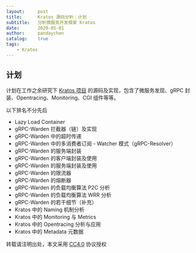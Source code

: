 ```yaml
---
layout:     post
title:      Kratos 源码分析：计划
subtitle:   分析微服务开发框架 Kratos
date:       2020-05-01
author:     pandaychen
catalog:    true
tags:
    - Kratos
---
```


##  计划

计划在工作之余研究下 [Kratos 项目](https://github.com/go-kratos/kratos) 的源码及实现，包含了微服务发现、gRPC 封装、Opentracing、Monitoring、CGI 组件等等。

以下排名不分先后

-   Lazy Load Container
-   gRPC-Warden 拦截器（链）及实现
-   gRPC-Warden 中的超时传递
-   gRPC-Warden 中的多消费者订阅 - Watcher 模式（gRPC-Resolver）
-   gRPC-Warden 的服务端封装
-   gRPC-Warden 的客户端封装及使用
-   gRPC-Warden 的服务端封装及使用
-   gRPC-Warden 的限流器
-   gRPC-Warden 的熔断器
-   gRPC-Warden 的负载均衡算法 P2C 分析
-   gRPC-Warden 的负载均衡算法 WRR 分析
-   gRPC-Warden 的若干细节（补充）
-   Kratos 中的 Naming 机制分析
-   Kratos 中的 Monitoring 与 Metrics
-   Kratos 中的 Opentracing 分析与应用
-   Kratos 中的 Metadata 元数据


转载请注明出处，本文采用 [CC4.0](http://creativecommons.org/licenses/by-nc-nd/4.0/) 协议授权